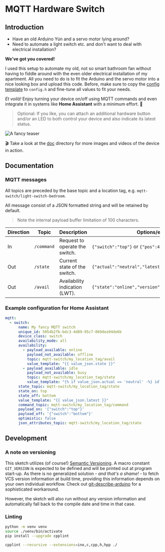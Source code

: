 # MQTT Hardware Switch

## Introduction

* Have an old Arduino Yún and a servo motor lying around?
* Need to automate a light switch etc. and don't want to deal with electrical
installation?

**We've got you covered!**

I used this setup to automate my old, not so smart bathroom fan without having to fiddle around with
the even older electrical installation of my apartment. All you need to do is to fit the Arduino
and the servo motor into a nice looking box and upload this code. Before, make sure to copy the
[config template](./config.template.h) to `config.h` and fine-tune all values to fit your needs.

*Et voilà!* Enjoy turning your device on/off using MQTT commands and even integrate it in systems
like **Home Assistant** with a minimum effort. :tada:

> Optional: If you like, you can attach an additional hardware button and/or an LED to both control
your device and also indicate its latest status.

![A fancy teaser](./doc/action.gif)

:clapper: Take a look at the [doc](./doc) directory for more images and videos of the device in
action.

## Documentation

### MQTT messages

All topics are preceded by the base topic and a location tag, e.g.
`mqtt-switch/light-switch-bedroom`.

All message consist of a JSON formatted string and will be retained by default.

> Note the internal payload buffer limitation of 100 characters.

| Direction | Topic       | Description                     | Options/example                                           |
|-----------|-------------|---------------------------------|-----------------------------------------------------------|
| In        | `/command`  | Request to operate the switch.  | `{"switch":"top"}` or `{"pos":42}` for testing            |
| Out       | `/state`    | Current state of the switch.    | `{"actual":"neutral","latest":"top","trigger":"mqtt"}`    |
| Out       | `/avail`    | Availability indication (LWT).  | `{"state":"online","version":"Oct 30 2023 10:54:00"}`     |

### Example configuration for Home Assistant

```yaml
mqtt:
  - switch:
      name: My fancy MQTT switch
      unique_id: 5054b2fb-bdc3-4d89-95c7-069dea94de6b
      device_class: switch
      availability_mode: all
      availability:
        - payload_available: online
          payload_not_available: offline
          topic: mqtt-switch/my_location_tag/avail
          value_template: "{{ value_json.state }}"
        - payload_available: idle
          payload_not_available: busy
          topic: mqtt-switch/my_location_tag/state
          value_template: "{% if value_json.actual == 'neutral' -%} idle {%- else -%} busy {%- endif %}"
      state_topic: mqtt-switch/my_location_tag/state
      state_on: top
      state_off: bottom
      value_template: "{{ value_json.latest }}"
      command_topic: mqtt-switch/my_location_tag/command
      payload_on: '{"switch":"top"}'
      payload_off: '{"switch":"bottom"}'
      optimistic: false
      json_attributes_topic: mqtt-switch/my_location_tag/state
```

## Development

### A note on versioning

This sketch utilizes (of course!) [Semantic Versioning](https://semver.org/). A macro constant
`GIT_VERSION` is expected to be defined and will be printed out at program start-up. As there is no
generalized solution - *and that's a shame!* - to fetch VCS version information at build time,
providing this information depends on your own individual workflow. Check out
[git-describe-arduino](https://github.com/fabianoriccardi/git-describe-arduino) for a sophisticated
workaround.

However, the sketch will also run without any version information and automatically fall back to the
compile date and time in that case.

### Linting

```sh
python -m venv venv
source ./venv/bin/activate
pip install --upgrade cpplint

cpplint --recursive --extensions=ino,c,cpp,h,hpp ./
```
